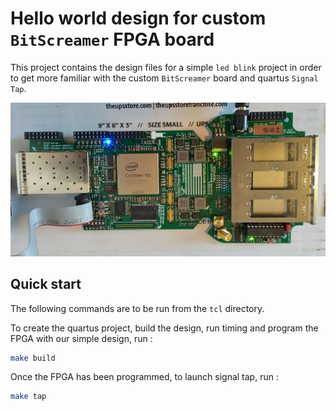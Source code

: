 # Hello world design for custom `BitScreamer` FPGA board

This project contains the design files for a simple `led blink` project in
order to get more familiar with the custom `BitScreamer` board and quartus `Signal Tap`.

![fpga board](fpga.webp)

## Quick start

The following commands are to be run from the `tcl` directory.

To create the quartus project, build the design, run timing and program the FPGA
with our simple design, run :

```bash
make build
```

Once the FPGA has been programmed, to launch signal tap, run :

```bash
make tap
```

